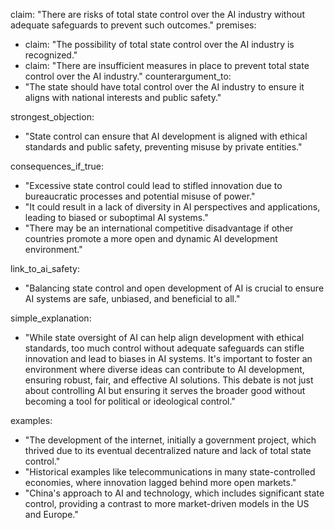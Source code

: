 claim: "There are risks of total state control over the AI industry without adequate safeguards to prevent such outcomes."
premises:
  - claim: "The possibility of total state control over the AI industry is recognized."
  - claim: "There are insufficient measures in place to prevent total state control over the AI industry."
counterargument_to:
  - "The state should have total control over the AI industry to ensure it aligns with national interests and public safety."

strongest_objection:
  - "State control can ensure that AI development is aligned with ethical standards and public safety, preventing misuse by private entities."

consequences_if_true:
  - "Excessive state control could lead to stifled innovation due to bureaucratic processes and potential misuse of power."
  - "It could result in a lack of diversity in AI perspectives and applications, leading to biased or suboptimal AI systems."
  - "There may be an international competitive disadvantage if other countries promote a more open and dynamic AI development environment."

link_to_ai_safety:
  - "Balancing state control and open development of AI is crucial to ensure AI systems are safe, unbiased, and beneficial to all."

simple_explanation:
  - "While state oversight of AI can help align development with ethical standards, too much control without adequate safeguards can stifle innovation and lead to biases in AI systems. It's important to foster an environment where diverse ideas can contribute to AI development, ensuring robust, fair, and effective AI solutions. This debate is not just about controlling AI but ensuring it serves the broader good without becoming a tool for political or ideological control."

examples:
  - "The development of the internet, initially a government project, which thrived due to its eventual decentralized nature and lack of total state control."
  - "Historical examples like telecommunications in many state-controlled economies, where innovation lagged behind more open markets."
  - "China's approach to AI and technology, which includes significant state control, providing a contrast to more market-driven models in the US and Europe."